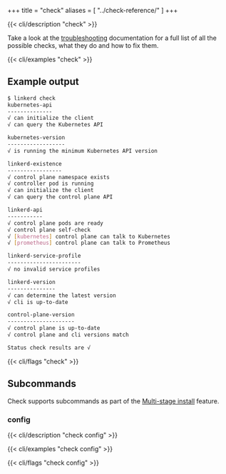 +++
title = "check"
aliases = [
  "../check-reference/"
]
+++

{{< cli/description "check" >}}

Take a look at the [troubleshooting](../../../tasks/troubleshooting/) documentation
for a full list of all the possible checks, what they do and how to fix them.

{{< cli/examples "check" >}}

## Example output

```bash
$ linkerd check
kubernetes-api
--------------
√ can initialize the client
√ can query the Kubernetes API

kubernetes-version
------------------
√ is running the minimum Kubernetes API version

linkerd-existence
-----------------
√ control plane namespace exists
√ controller pod is running
√ can initialize the client
√ can query the control plane API

linkerd-api
-----------
√ control plane pods are ready
√ control plane self-check
√ [kubernetes] control plane can talk to Kubernetes
√ [prometheus] control plane can talk to Prometheus

linkerd-service-profile
-----------------------
√ no invalid service profiles

linkerd-version
---------------
√ can determine the latest version
√ cli is up-to-date

control-plane-version
---------------------
√ control plane is up-to-date
√ control plane and cli versions match

Status check results are √
```

{{< cli/flags "check" >}}

## Subcommands

Check supports subcommands as part of the
[Multi-stage install](../../../tasks/install/#multi-stage-install) feature.

### config

{{< cli/description "check config" >}}

{{< cli/examples "check config" >}}

{{< cli/flags "check config" >}}
